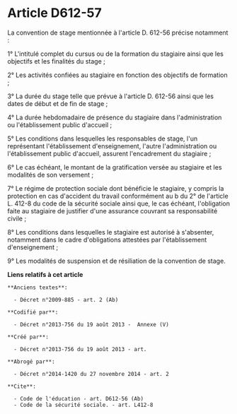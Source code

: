 # Article D612-57

La convention de stage mentionnée à l'article D. 612-56 précise notamment : 

1° L'intitulé complet du cursus ou de la formation du stagiaire ainsi que les objectifs et les finalités du stage ; 

2° Les activités confiées au stagiaire en fonction des objectifs de formation ; 

3° La durée du stage telle que prévue à l'article D. 612-56 ainsi que les dates de début et de fin de stage ; 

4° La durée hebdomadaire de présence du stagiaire dans l'administration ou l'établissement public d'accueil ; 

5° Les conditions dans lesquelles les responsables de stage, l'un représentant l'établissement d'enseignement, l'autre
l'administration ou l'établissement public d'accueil, assurent l'encadrement du stagiaire ; 

6° Le cas échéant, le montant de la gratification versée au stagiaire et les modalités de son versement ; 

7° Le régime de protection sociale dont bénéficie le stagiaire, y compris la protection en cas d'accident du travail
conformément au b du 2° de l'article L. 412-8 du code de la sécurité sociale ainsi que, le cas échéant, l'obligation faite au
stagiaire de justifier d'une assurance couvrant sa responsabilité civile ; 

8° Les conditions dans lesquelles le stagiaire est autorisé à s'absenter, notamment dans le cadre d'obligations attestées par
l'établissement d'enseignement ; 

9° Les modalités de suspension et de résiliation de la convention de stage.

**Liens relatifs à cet article**

	**Anciens textes**:

	  - Décret n°2009-885 - art. 2 (Ab)

	**Codifié par**:

	  - Décret n°2013-756 du 19 août 2013 -  Annexe (V)

	**Créé par**:

	  - Décret n°2013-756 du 19 août 2013 - art.

	**Abrogé par**:

	  - Décret n°2014-1420 du 27 novembre 2014 - art. 2

	**Cite**:

	  - Code de l'éducation - art. D612-56 (Ab)
	  - Code de la sécurité sociale. - art. L412-8
